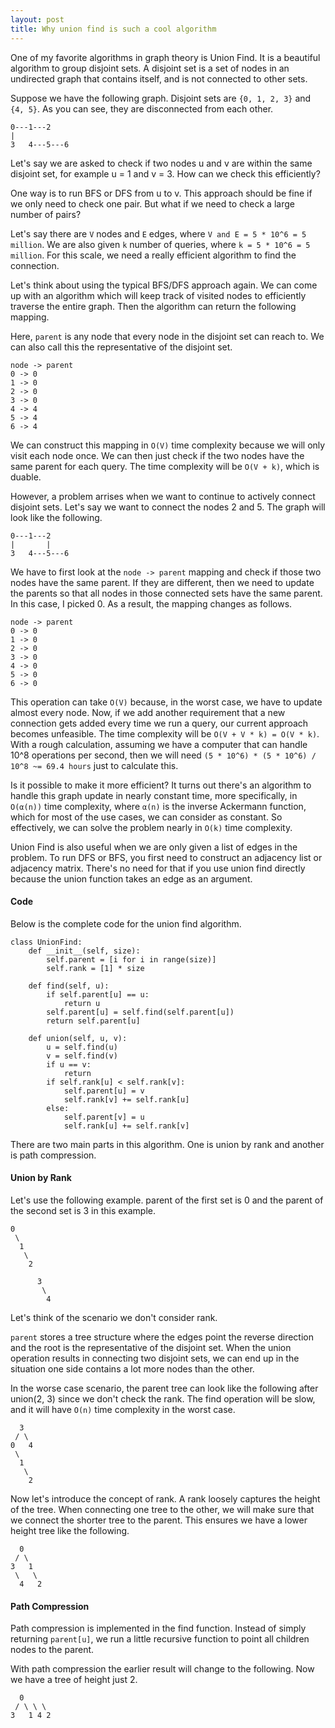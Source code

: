 ```yaml
---
layout: post
title: Why union find is such a cool algorithm
---
```


One of my favorite algorithms in graph theory is Union Find. It is a beautiful algorithm to group disjoint sets. A disjoint set is a set of nodes in an undirected graph that contains itself, and is not connected to other sets.

Suppose we have the following graph. Disjoint sets are `{0, 1, 2, 3}` and `{4, 5}`. As you can see, they are disconnected from each other.

```
0---1---2
|
3   4---5---6
```

Let's say we are asked to check if two nodes u and v are within the same disjoint set, for example u = 1 and v = 3. How can we check this efficiently?

One way is to run BFS or DFS from u to v. This approach should be fine if we only need to check one pair. But what if we need to check a large number of pairs?

Let's say there are `V` nodes and `E` edges, where `V and E = 5 * 10^6 = 5 million`. We are also given `k` number of queries, where `k = 5 * 10^6 = 5 million`. For this scale, we need a really efficient algorithm to find the connection.

Let's think about using the typical BFS/DFS approach again. We can come up with an algorithm which will keep track of visited nodes to efficiently traverse the entire graph. Then the algorithm can return the following mapping.

Here, `parent` is any node that every node in the disjoint set can reach to. We can also call this the representative of the disjoint set.  

```
node -> parent
0 -> 0
1 -> 0
2 -> 0
3 -> 0
4 -> 4
5 -> 4
6 -> 4
```

We can construct this mapping in `O(V)` time complexity because we will only visit each node once. We can then just check if the two nodes have the same parent for each query. The time complexity will be `O(V + k)`, which is duable. 

However, a problem arrises when we want to continue to actively connect disjoint sets. Let's say we want to connect the nodes 2 and 5. The graph will look like the following.

```
0---1---2
|       |
3   4---5---6
```

We have to first look at the `node -> parent` mapping and check if those two nodes have the same parent. If they are different, then we need to update the parents so that all nodes in those connected sets have the same parent. In this case, I picked 0. As a result, the mapping changes as follows. 

```
node -> parent
0 -> 0
1 -> 0
2 -> 0
3 -> 0
4 -> 0
5 -> 0
6 -> 0
```

This operation can take `O(V)` because, in the worst case, we have to update almost every node. Now, if we add another requirement that a new connection gets added every time we run a query, our current approach becomes unfeasible. The time complexity will be `O(V + V * k) = O(V * k)`. With a rough calculation, assuming we have a computer that can handle 10^8 operations per second, then we will need `(5 * 10^6) * (5 * 10^6) / 10^8 ~= 69.4 hours` just to calculate this. 

Is it possible to make it more efficient? It turns out there's an algorithm to handle this graph update in nearly constant time, more specifically, in `O(α(n))` time complexity, where `α(n)` is the inverse Ackermann function, which for most of the use cases, we can consider as constant. So effectively, we can solve the problem nearly in `O(k)` time complexity.

Union Find is also useful when we are only given a list of edges in the problem. To run DFS or BFS, you first need to construct an adjacency list or adjacency matrix. There's no need for that if you use union find directly because the union function takes an edge as an argument. 

#### Code

Below is the complete code for the union find algorithm. 

```python3
class UnionFind:
    def __init__(self, size):
        self.parent = [i for i in range(size)]
        self.rank = [1] * size

    def find(self, u):
        if self.parent[u] == u:
            return u
        self.parent[u] = self.find(self.parent[u])
        return self.parent[u]

    def union(self, u, v):
        u = self.find(u)
        v = self.find(v)
        if u == v:
            return
        if self.rank[u] < self.rank[v]:
            self.parent[u] = v
            self.rank[v] += self.rank[u]
        else:
            self.parent[v] = u
            self.rank[u] += self.rank[v]
```

There are two main parts in this algorithm. One is union by rank and another is path compression.

#### Union by Rank

Let's use the following example. parent of the first set is 0 and the parent of the second set is 3 in this example. 

```
0
 \
  1
   \
    2
     
      3
       \
        4
```

Let's think of the scenario we don't consider rank.

`parent` stores a tree structure where the edges point the reverse direction and the root is the representative of the disjoint set. When the union operation results in connecting two disjoint sets, we can end up in the situation one side contains a lot more nodes than the other. 

In the worse case scenario, the parent tree can look like the following after union(2, 3) since we don't check the rank. The find operation will be slow, and it will have `O(n)` time complexity in the worst case.

```
  3
 / \
0   4
 \
  1
   \
    2
```

Now let's introduce the concept of rank. A rank loosely captures the height of the tree. When connecting one tree to the other, we will make sure that we connect the shorter tree to the parent. This ensures we have a lower height tree like the following. 

```
  0
 / \
3   1
 \   \
  4   2
```

#### Path Compression

Path compression is implemented in the find function. Instead of simply returning `parent[u]`, we run a little recursive function to point all children nodes to the parent.

With path compression the earlier result will change to the following. Now we have a tree of height just 2.

```
  0
 / \ \ \
3   1 4 2
```

